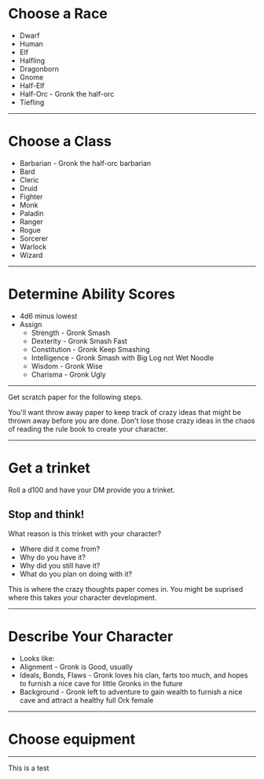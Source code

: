 # Choose a Race

* Dwarf
* Human
* Elf
* Halfling
* Dragonborn
* Gnome
* Half-Elf
* Half-Orc - Gronk the half-orc
* Tiefling

---

# Choose a Class

* Barbarian - Gronk the half-orc barbarian
* Bard
* Cleric
* Druid
* Fighter
* Monk
* Paladin
* Ranger
* Rogue
* Sorcerer
* Warlock
* Wizard

---

# Determine Ability Scores

* 4d6 minus lowest
* Assign
  * Strength - Gronk Smash
  * Dexterity - Gronk Smash Fast
  * Constitution - Gronk Keep Smashing
  * Intelligence - Gronk Smash with Big Log not Wet Noodle
  * Wisdom   - Gronk Wise
  * Charisma - Gronk Ugly

---

Get scratch paper for the following steps.

You'll want throw away paper to keep track of crazy ideas that might be thrown away before you are done.  Don't lose those crazy ideas in the chaos of reading the rule book to create your character.

---

# Get a trinket

Roll a d100 and have your DM provide you a trinket.

## Stop and think!

What reason is this trinket with your character?

* Where did it come from? 
* Why do you have it?
* Why did you still have it?
* What do you plan on doing with it?

This is where the crazy thoughts paper comes in. You might be suprised where this takes your character development.

---

# Describe Your Character

* Looks like:
* Alignment - Gronk is Good, usually
* Ideals, Bonds, Flaws - Gronk loves his clan, farts too much, and hopes to furnish a nice cave for little Gronks in the future
* Background - Gronk left to adventure to gain wealth to furnish a nice cave and attract a healthy full Ork female

---

# Choose equipment

---

This is  a test
